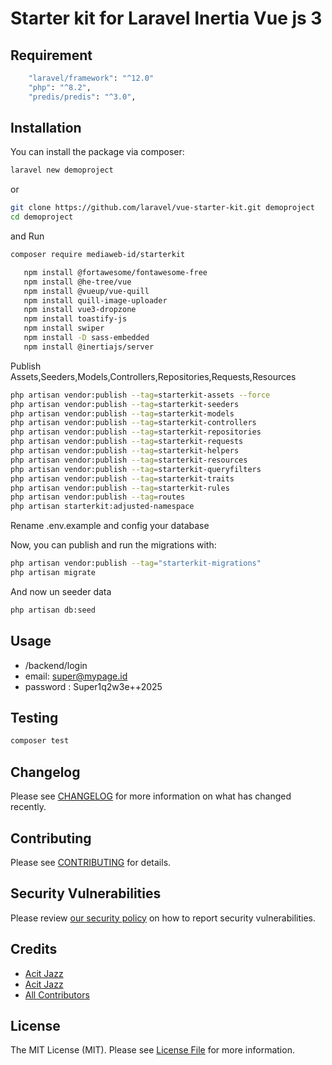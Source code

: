 # Starter kit for Laravel Inertia Vue js 3


## Requirement 
```bash
    "laravel/framework": "^12.0"
    "php": "^8.2",
    "predis/predis": "^3.0",
```

## Installation

You can install the package via composer:


```bash
laravel new demoproject
```
or 
```bash
git clone https://github.com/laravel/vue-starter-kit.git demoproject
cd demoproject

```
and Run 

```bash
composer require mediaweb-id/starterkit
```

```bash
   npm install @fortawesome/fontawesome-free
   npm install @he-tree/vue
   npm install @vueup/vue-quill
   npm install quill-image-uploader
   npm install vue3-dropzone
   npm install toastify-js
   npm install swiper
   npm install -D sass-embedded
   npm install @inertiajs/server
```

Publish Assets,Seeders,Models,Controllers,Repositories,Requests,Resources

```bash
php artisan vendor:publish --tag=starterkit-assets --force
php artisan vendor:publish --tag=starterkit-seeders
php artisan vendor:publish --tag=starterkit-models
php artisan vendor:publish --tag=starterkit-controllers
php artisan vendor:publish --tag=starterkit-repositories
php artisan vendor:publish --tag=starterkit-requests
php artisan vendor:publish --tag=starterkit-helpers
php artisan vendor:publish --tag=starterkit-resources
php artisan vendor:publish --tag=starterkit-queryfilters
php artisan vendor:publish --tag=starterkit-traits
php artisan vendor:publish --tag=starterkit-rules
php artisan vendor:publish --tag=routes
php artisan starterkit:adjusted-namespace
```

Rename .env.example and config your database

Now, you can publish and run the migrations with:

```bash
php artisan vendor:publish --tag="starterkit-migrations"
php artisan migrate
```

And now  un seeder data

```bash
php artisan db:seed 
```
## Usage
- /backend/login
- email: super@mypage.id
- password : Super1q2w3e++2025
## Testing

```bash
composer test
```

## Changelog

Please see [CHANGELOG](CHANGELOG.md) for more information on what has changed recently.

## Contributing

Please see [CONTRIBUTING](CONTRIBUTING.md) for details.

## Security Vulnerabilities

Please review [our security policy](../../security/policy) on how to report security vulnerabilities.

## Credits

- [Acit Jazz](https://github.com/Acit-Jazz)
- [Acit Jazz](https://github.com/AcitJazz)
- [All Contributors](../../contributors)

## License

The MIT License (MIT). Please see [License File](LICENSE.md) for more information.
